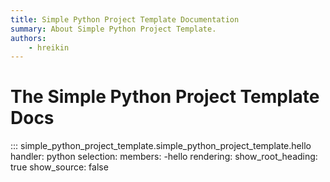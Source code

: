 ```yaml
---
title: Simple Python Project Template Documentation
summary: About Simple Python Project Template.
authors:
    - hreikin
---
```

# The Simple Python Project Template Docs

::: simple_python_project_template.simple_python_project_template.hello
    handler: python
    selection:
      members:
        -hello
    rendering:
      show_root_heading: true
      show_source: false
